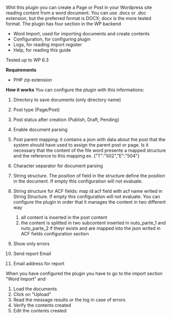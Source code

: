 Whit this plugin you can create a Page or Post in your Wordpress site reading content from a word document.
You can use .docx or .doc extension, but the preferred format is DOCX; docx is the more tested format.
The plugin has four section in the WP backend
- Word Import, used for importing documents and create contents
- Configuration, for configuring plugin
- Logs, for reading import register
- Help, for reading this guide

Tested up to WP 6.3

**Requirements**
- PHP zip extension

**How it works**
You can configure the plugin with this informations:
1. Directory to save documents (only directory name)

2. Post type (Page/Post)

3. Post status after creation (Publish, Draft, Pending)

4. Enable document parsing

5. Post parent mapping: it contains a json with data about the post that the system should have used to assign the parent post or page. Is it necessary that the content of the file word presente a mapped structure and the reference to this mapping
   ex. {"T":"502","E":"504"}

6. Character separator for document parsing

7. String structure. The position of field in the structure define the position in the document. If empty this configuration will not evaluate.

8. String structure for ACF fields: map id acf field with acf name writed in String Structure. If empty this configuration will not evaluate.
   You can configure the plugin in order that it manages the content in two different way
   1. all content is inserted in the post content
   2. the content is splitted in two subcontent inserted in nuto_parte_1 and nuto_parte_2 if theyr exists and are mapped into the json writed in ACF fields configuration section

9. Show only errors

10. Send report Email

11. Email address for report 

When you have configured the plugin you have to go to the import section "Word Import" and
1. Load the documents
2. Click on "Upload"
3. Read the message results or the log in case of errors
4. Verify the contents created
5. Edit the contents created
